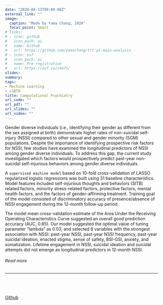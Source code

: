 ```yaml
---
date: "2020-04-13T00:00:00Z"
external_link: ""
image:
  caption: "Made by Yama Chang, 2020"
  focal_point: Smart
# links:
# - icon: github
#   icon_pack: ai
#   name: Github
#   url: https://github.com/yamachang/ttt-p1-main-analysis
# - icon: osf
#   icon_pack: ai
#   name: Pre-registration
#   url: https://osf.io/c4e75/
slides: 
summary: 
tags:
- Machine Learning
- LGBTQ
title: Computational Psychiatry
url_code: ""
url_pdf: ""
url_slides: ""
url_video: ""
---
```


<p>Gender diverse individuals (i.e., identifying their gender as different from the sex assigned at birth) demonstrate higher rates of non-suicidal self-injury (NSSI) compared to other sexual and gender minority (SGM) populations. Despite the importance of identifying prospective risk factors for NSSI, few studies have examined the longitudinal predictors of NSSI among gender diverse individuals. To address this gap, the current study investigated which factors would prospectively predict past-year non-suicidal self-injurious behaviors among gender diverse individuals.</p>
<p>A <code>supervised machine model</code> based on 10-fold cross-validation of LASSO regularized logistic regressions was built using 31 baseline characteristics. Model features included self-injurious thoughts and behaviors (SITB) related factors, minority stress-related factors, protective factors, mental health factors, and the factors of gender-affirming treatment. Training goal of the model consisted of discriminatory accuracy of presence/absence of NSSI engagement during the 12-month follow-up period.</p>
<p>The model mean cross-validation estimate of the Area Under the Receiving Operating Characteristics Curve suggested an overall good prediction accuracy (AUC, 0.85). Our model suggested the optimal value of tuning parameter “lambda” as 0.03, and selected 8 variables with the strongest association with NSSI: past-year NSSI, past-year NSSI frequency, past-year suicidal ideation, enacted stigma, sense of safety, BSI-GSI, anxiety, and somatization. Lifetime engagement in NSSI, suicidal ideation and suicidal attempts did not emerge as longitudinal predictors in 12-month NSSI.</p>
                    <h6>Read more</h6>
                    <hr>
                    <br><br><br>
                    <div style="margin-top: 5px;">
                      <a class="btn btn-primary btn text-uppercase js-scroll-trigger" href="https://github.com/yamachang/ML-mental-health-prediction">Github</a>
                    </div>
